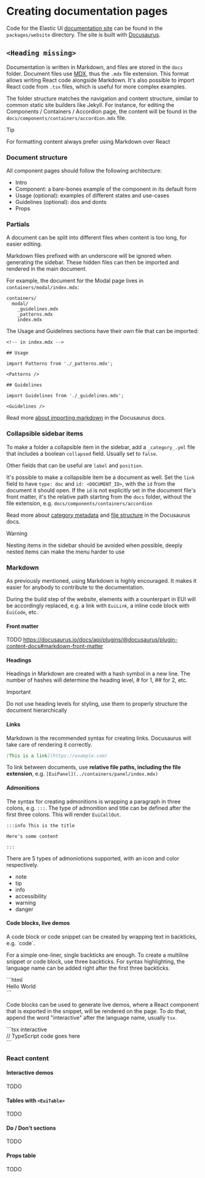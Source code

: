 # Creating documentation pages

Code for the Elastic UI [documentation site](https://elastic.github.io/eui/#/) can be found in the `packages/website` directory. The site is built with [Docusaurus](https://docusaurus.io/).

## `<Heading missing>`

Documentation is written in Markdown, and files are stored in the `docs` folder. Document files use [MDX](https://mdxjs.com/docs/what-is-mdx/), thus the `.mdx` file extension. This format allows writing React code alongside Markdown. It's also possible to import React code from `.tsx` files, which is useful for more complex examples.

The folder structure matches the navigation and content structure, similar to common static site builders like Jekyll. For instance, for editing the Components / Containers / Accordion page, the content will be found in the `docs/components/containers/accordion.mdx` file.

> [!TIP]
> For formatting content always prefer using Markdown over React

### Document structure

All component pages should follow the following architecture:

- Intro
- Component: a bare-bones example of the component in its default form
- Usage (optional): examples of different states and use-cases
- Guidelines (optional): dos and donts
- Props

### Partials

A document can be split into different files when content is too long, for easier editing.

Markdown files prefixed with an underscore will be ignored when generating the sidebar. These hidden files can then be imported and rendered in the main document.

For example, the document for the Modal page lives in `containers/modal/index.mdx`:

```
containers/
  modal/
    _guidelines.mdx
    _patterns.mdx
    index.mdx
```

The Usage and Guidelines sections have their own file that can be imported:

```mdx
<!-- in index.mdx -->

## Usage

import Patterns from './_patterns.mdx';

<Patterns />

## Guidelines

import Guidelines from './_guidelines.mdx';

<Guidelines />
```

Read more [about importing markdown](https://docusaurus.io/docs/markdown-features/react#importing-markdown) in the Docusaurus docs.

### Collapsible sidebar items

To make a folder a collapsible item in the sidebar, add a `_category_.yml` file that includes a boolean `collapsed` field. Usually set to `false`.

Other fields that can be useful are `label` and `position`.

It's possible to make a collapsible item be a document as well. Set the `link` field to have `type: doc` and `id: <DOCUMENT_ID>`, with the `id` from the document it should open. If the `id` is not explicitly set in the document file's front matter, it's the relative path starting from the `docs` folder, without the file extension, e.g. `docs/components/containers/accordion`

Read more about [category metadata](https://docusaurus.io/docs/sidebar/autogenerated#category-item-metadata) and [file structure](https://docusaurus.io/docs/create-doc#organizing-folder-structure) in the Docusaurus docs.

> [!WARNING]
> Nesting items in the sidebar should be avoided when possible, deeply nested items can make the menu harder to use

### Markdown

As previously mentioned, using Markdown is highly encouraged. It makes it easier for anybody to contribute to the documentation.

During the build step of the website, elements with a counterpart in EUI will be accordingly replaced, e.g. a link with `EuiLink`, a inline code block with `EuiCode`, etc.

#### Front matter
TODO
https://docusaurus.io/docs/api/plugins/@docusaurus/plugin-content-docs#markdown-front-matter

#### Headings

Headings in Markdown are created with a hash symbol in a new line. The number of hashes will determine the heading level, # for 1, ## for 2, etc.

> [!IMPORTANT]
> Do not use heading levels for styling, use them to properly structure the document hierarchically

#### Links

Markdown is the recommended syntax for creating links. Docusaurus will take care of rendering it correctly.

```md
[This is a link](https://example.com)
```

To link between documents, use **relative file paths, including the file extension**, e.g. `[EuiPanel](../containers/panel/index.mdx)`

#### Admonitions

The syntax for creating admonitions is wrapping a paragraph in three colons, e.g. `:::`. The type of admonition and title can be defined after the first three colons. This will render `EuiCallOut`.

```mdx
:::info This is the title

Here's some content

:::
```

There are 5 types of admoniotions supported, with an icon and color respectively.

- note
- tip
- info
- accessibility
- warning
- danger

#### Code blocks, live demos

A code block or code snippet can be created by wrapping text in backticks, e.g. \`code\`.

For a simple one-liner, single backticks are enough. To create a multiline snippet or code block, use three backticks. For syntax highlighting, the language name can be added right after the first three backticks.

\```html  
<span>Hello World</span>  
\```

Code blocks can be used to generate live demos, where a React component that is exported in the snippet, will be rendered on the page. To do that, append the word "interactive" after the language name, usually `tsx`.

\```tsx interactive  
// TypeScript code goes here  
\```

### React content

#### Interactive demos
TODO

#### Tables with `<EuiTable>`
TODO

#### Do / Don't sections
TODO

#### Props table
TODO
